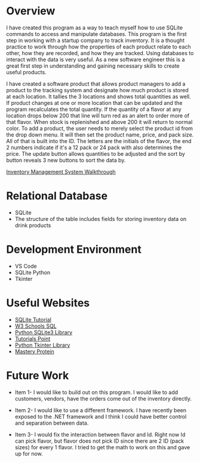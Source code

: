 # Overview

I have created this program as a way to teach myself how to use SQLite commands to access and manipulate databases.  This program is the first step in working with a startup company to track inventory.  It is a thought practice to work through how the properties of each product relate to each other, how they are recorded, and how they are tracked.  Using databases to interact with the data is very useful. As a new software engineer this is a great first step in understanding and gaining necessary skills to create useful products.

I have created a software product that allows product managers to add a product to the tracking system and designate how much product is stored at each location.  It tallies the 3 locations and shows total quantities as well.  If product changes at one or more location that can be updated and the program recalculates the total quantity.  If the quantity of a flavor at any location drops below 200 that line will turn red as an alert to order more of that flavor.  When stock is replenished and above 200 it will return to normal color.  To add a product, the user needs to merely select the product id from the drop down menu.  It will then set the product name, price, and pack size.  All of that is built into the ID.  The letters are the initials of the flavor, the end 2 numbers indicate if it's a 12 pack or 24 pack with also determines the price. The update button allows quantities to be adjusted and the sort by button reveals 3 new buttons to sort the data by.

[Inventory Management System Walkthrough](https://youtu.be/PjwnravrZ18)

# Relational Database

- SQLite
- The structure of the table includes fields for storing inventory data on drink products

# Development Environment

- VS Code
- SQLite Python
- Tkinter

# Useful Websites

- [SQLite Tutorial](https://www.sqlitetutorial.net/)
- [W3 Schools SQL](https://www.w3schools.com/sql/default.asp)
- [Python SQLite3 Library](https://docs.python.org/3.8/library/sqlite3.html)
- [Tutorials Point](https://www.tutorialspoint.com/sqlite/sqlite_python.htm)
- [Python Tkinter Library](https://docs.python.org/3/library/tkinter.ttk.html#treeview)
- [Mastery Protein](https://www.masteryprotein.com/)

# Future Work

- Item 1- I would like to build out on this program.  I would like to add customers, vendors, have the orders come out of the inventory directly.

- Item 2- I would like to use a different framework.  I have recently been exposed to the .NET framework and I think I could have better control and separation between data.

- Item 3- I would fix the interaction between flavor and Id. Right now Id can pick flavor, but flavor does not pick ID since there are 2 ID (pack sizes) for every 1 flavor.  I tried to get the math to work on this and gave up for now.